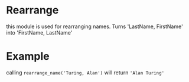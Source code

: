 Rearrange 
======
this module is used for rearranging names.
Turns 'LastName, FirstName' into 'FirstName, LastName'

# Example

calling `rearrange_name('Turing, Alan')` will return `'Alan Turing'`

